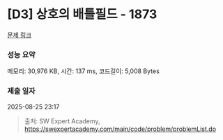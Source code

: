 # [D3] 상호의 배틀필드 - 1873 

[문제 링크](https://swexpertacademy.com/main/code/problem/problemDetail.do?contestProbId=AV5LyE7KD2ADFAXc) 

### 성능 요약

메모리: 30,976 KB, 시간: 137 ms, 코드길이: 5,008 Bytes

### 제출 일자

2025-08-25 23:17



> 출처: SW Expert Academy, https://swexpertacademy.com/main/code/problem/problemList.do